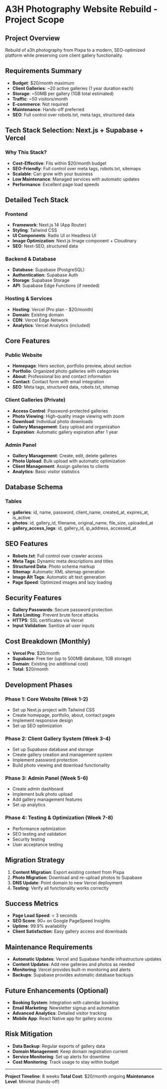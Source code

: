 # A3H Photography Website Rebuild - Project Scope

## Project Overview
Rebuild of a3h.photography from Pixpa to a modern, SEO-optimized platform while preserving core client gallery functionality.

## Requirements Summary
- **Budget**: $20/month maximum
- **Client Galleries**: ~20 active galleries (1 year duration each)
- **Storage**: ~50MB per gallery (1GB total estimated)
- **Traffic**: ~50 visitors/month
- **E-commerce**: Not required
- **Maintenance**: Hands-off preferred
- **SEO**: Full control over robots.txt, meta tags, structured data

## Tech Stack Selection: Next.js + Supabase + Vercel

### Why This Stack?
- **Cost-Effective**: Fits within $20/month budget
- **SEO-Friendly**: Full control over meta tags, robots.txt, sitemaps
- **Scalable**: Can grow with your business
- **Low Maintenance**: Managed services with automatic updates
- **Performance**: Excellent page load speeds

## Detailed Tech Stack

### Frontend
- **Framework**: Next.js 14 (App Router)
- **Styling**: Tailwind CSS
- **UI Components**: Radix UI or Headless UI
- **Image Optimization**: Next.js Image component + Cloudinary
- **SEO**: Next-SEO, structured data

### Backend & Database
- **Database**: Supabase (PostgreSQL)
- **Authentication**: Supabase Auth
- **Storage**: Supabase Storage
- **API**: Supabase Edge Functions (if needed)

### Hosting & Services
- **Hosting**: Vercel (Pro plan - $20/month)
- **Domain**: Existing domain
- **CDN**: Vercel Edge Network
- **Analytics**: Vercel Analytics (included)

## Core Features

### Public Website
- **Homepage**: Hero section, portfolio preview, about section
- **Portfolio**: Organized photo galleries with categories
- **About**: Professional bio and contact information
- **Contact**: Contact form with email integration
- **SEO**: Meta tags, structured data, robots.txt, sitemap

### Client Galleries (Private)
- **Access Control**: Password-protected galleries
- **Photo Viewing**: High-quality image viewing with zoom
- **Download**: Individual photo downloads
- **Gallery Management**: Easy upload and organization
- **Expiration**: Automatic gallery expiration after 1 year

### Admin Panel
- **Gallery Management**: Create, edit, delete galleries
- **Photo Upload**: Bulk upload with automatic optimization
- **Client Management**: Assign galleries to clients
- **Analytics**: Basic visitor statistics

## Database Schema

### Tables
- **galleries**: id, name, password, client_name, created_at, expires_at, is_active
- **photos**: id, gallery_id, filename, original_name, file_size, uploaded_at
- **gallery_access_logs**: id, gallery_id, ip_address, accessed_at

## SEO Features
- **Robots.txt**: Full control over crawler access
- **Meta Tags**: Dynamic meta descriptions and titles
- **Structured Data**: Photo schema markup
- **Sitemap**: Automatic XML sitemap generation
- **Image Alt Tags**: Automatic alt text generation
- **Page Speed**: Optimized images and lazy loading

## Security Features
- **Gallery Passwords**: Secure password protection
- **Rate Limiting**: Prevent brute force attacks
- **HTTPS**: SSL certificates via Vercel
- **Input Validation**: Sanitize all user inputs

## Cost Breakdown (Monthly)
- **Vercel Pro**: $20/month
- **Supabase**: Free tier (up to 500MB database, 1GB storage)
- **Domain**: Existing (no additional cost)
- **Total**: $20/month

## Development Phases

### Phase 1: Core Website (Week 1-2)
- Set up Next.js project with Tailwind CSS
- Create homepage, portfolio, about, contact pages
- Implement responsive design
- Set up SEO optimization

### Phase 2: Client Gallery System (Week 3-4)
- Set up Supabase database and storage
- Create gallery creation and management system
- Implement password protection
- Build photo viewing and download functionality

### Phase 3: Admin Panel (Week 5-6)
- Create admin dashboard
- Implement bulk photo upload
- Add gallery management features
- Set up analytics

### Phase 4: Testing & Optimization (Week 7-8)
- Performance optimization
- SEO testing and validation
- Security testing
- User acceptance testing

## Migration Strategy
1. **Content Migration**: Export existing content from Pixpa
2. **Photo Migration**: Download and re-upload photos to Supabase
3. **DNS Update**: Point domain to new Vercel deployment
4. **Testing**: Verify all functionality works correctly

## Success Metrics
- **Page Load Speed**: < 3 seconds
- **SEO Score**: 90+ on Google PageSpeed Insights
- **Uptime**: 99.9% availability
- **Client Satisfaction**: Easy gallery access and downloads

## Maintenance Requirements
- **Automatic Updates**: Vercel and Supabase handle infrastructure updates
- **Content Updates**: Add new galleries and photos as needed
- **Monitoring**: Vercel provides built-in monitoring and alerts
- **Backups**: Supabase provides automatic database backups

## Future Enhancements (Optional)
- **Booking System**: Integration with calendar booking
- **Email Marketing**: Newsletter signup and automation
- **Advanced Analytics**: Detailed visitor tracking
- **Mobile App**: React Native app for gallery access

## Risk Mitigation
- **Data Backup**: Regular exports of gallery data
- **Domain Management**: Keep domain registration current
- **Service Monitoring**: Set up alerts for downtime
- **Cost Monitoring**: Track usage to stay within budget

---

**Project Timeline**: 8 weeks
**Total Cost**: $20/month ongoing
**Maintenance Level**: Minimal (hands-off)

